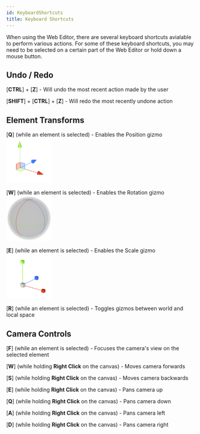 ```yaml
---
id: KeyboardShortcuts
title: Keyboard Shortcuts
---
```


When using the Web Editor, there are several keyboard shortcuts avialable to perform various actions.  For some of these keyboard shortcuts, you may need to be selected on a certain part of the Web Editor or hold down a mouse button.

## Undo / Redo
[**CTRL**] + [**Z**] - Will undo the most recent action made by the user

[**SHIFT**] + [**CTRL**] + [**Z**] - Will redo the most recently undone action

## Element Transforms

[**Q**] \(while an element is selected) - Enables the Position gizmo
<img src="/img/product/KeyboardShortcuts_PositionGizmo.png" alt="3 colored arrows representing X, Y, and Z axis connected at a center point" style="max-height: 120px; margin-left: 0"/>

[**W**] \(while an element is selected) - Enables the Rotation gizmo
<img src="/img/product/KeyboardShortcuts_RotationGizmo.png" alt="3 colored circles representing X, Y, and Z axis around center point created a sphere" style="max-height: 120px; margin-left: 0"/>

[**E**] \(while an element is selected) - Enables the Scale gizmo
<img src="/img/product/KeyboardShortcuts_ScaleGizmo.png" alt="3 colored cubes representing X, Y, and Z axis connected by lines to a center grey cube" style="max-height: 120px; margin-left: 0"/>

[**R**] \(while an element is selected) - Toggles gizmos between world and local space



## Camera Controls

[**F**] \(while an element is selected) - Focuses the camera's view on the selected element

[**W**] \(while holding **Right Click** on the canvas) - Moves camera forwards

[**S**] \(while holding **Right Click** on the canvas) - Moves camera backwards

[**E**] \(while holding **Right Click** on the canvas) - Pans camera up

[**Q**] \(while holding **Right Click** on the canvas) - Pans camera down

[**A**] \(while holding **Right Click** on the canvas) - Pans camera left

[**D**] \(while holding **Right Click** on the canvas) - Pans camera right
